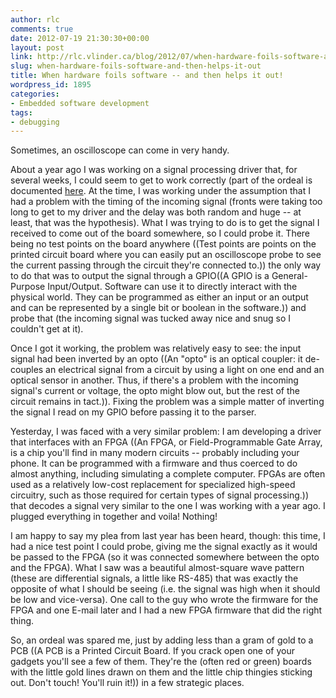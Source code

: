 ```yaml
---
author: rlc
comments: true
date: 2012-07-19 21:30:30+00:00
layout: post
link: http://rlc.vlinder.ca/blog/2012/07/when-hardware-foils-software-and-then-helps-it-out/
slug: when-hardware-foils-software-and-then-helps-it-out
title: When hardware foils software -- and then helps it out!
wordpress_id: 1895
categories:
- Embedded software development
tags:
- debugging
---
```


Sometimes, an oscilloscope can come in very handy.

<!-- more -->

About a year ago I was working on a signal processing driver that, for several weeks, I could seem to get to work correctly (part of the ordeal is documented [here](http://rlc.vlinder.ca/blog/2011/06/hardware-designers-please-think-of-us/). At the time, I was working under the assumption that I had a problem with the timing of the incoming signal (fronts were taking too long to get to my driver and the delay was both random and huge -- at least, that was the hypothesis). What I was trying to do is to get the signal I received to come out of the board somewhere, so I could probe it. There being no test points on the board anywhere ((Test points are points on the printed circuit board where you can easily put an oscilloscope probe to see the current passing through the circuit they're connected to.)) the only way to do that was to output the signal through a GPIO((A GPIO is a General-Purpose Input/Output. Software can use it to directly interact with the physical world. They can be programmed as either an input or an output and can be represented by a single bit or boolean in the software.)) and probe that (the incoming signal was tucked away nice and snug so I couldn't get at it).

Once I got it working, the problem was relatively easy to see: the input signal had been inverted by an opto ((An "opto" is an optical coupler: it de-couples an electrical signal from a circuit by using a light on one end and an optical sensor in another. Thus, if there's a problem with the incoming signal's current or voltage, the opto might blow out, but the rest of the circuit remains in tact.)). Fixing the problem was a simple matter of inverting the signal I read on my GPIO before passing it to the parser.

Yesterday, I was faced with a very similar problem: I am developing a driver that interfaces with an FPGA ((An FPGA, or Field-Programmable Gate Array, is a chip you'll find in many modern circuits -- probably including your phone. It can be programmed with a firmware and thus coerced to do almost anything, including simulating a complete computer. FPGAs are often used as a relatively low-cost replacement for specialized high-speed circuitry, such as those required for certain types of signal processing.)) that decodes a signal very similar to the one I was working with a year ago. I plugged everything in together and voila! Nothing!

I am happy to say my plea from last year has been heard, though: this time, I had a nice test point I could probe, giving me the signal exactly as it would be passed to the FPGA (so it was connected somewhere between the opto and the FPGA). What I saw was a beautiful almost-square wave pattern (these are differential signals, a little like RS-485) that was exactly the opposite of what I should be seeing (i.e. the signal was high when it should be low and vice-versa). One call to the guy who wrote the firmware for the FPGA and one E-mail later and I had a new FPGA firmware that did the right thing.

So, an ordeal was spared me, just by adding less than a gram of gold to a PCB ((A PCB is a Printed Circuit Board. If you crack open one of your gadgets you'll see a few of them. They're the (often red or green) boards with the little gold lines drawn on them and the little chip thingies sticking out. Don't touch! You'll ruin it!)) in a few strategic places.
